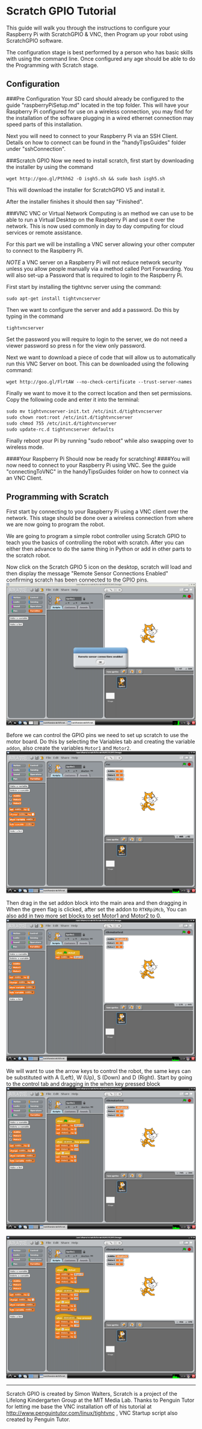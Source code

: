 Scratch GPIO Tutorial
============
This guide will walk you through the instructions to configure your Raspberry Pi with ScratchGPIO & VNC, then Program up your robot using ScratchGPIO software.

The configuration stage is best performed by a person who has basic skills with using the command line. Once configured any age should be able to do the Programming with Scratch stage.

Configuration
--------------
###Pre Configuration
Your SD card should already be configured to the guide "raspberryPiSetup.md" located in the top folder. This will have your Raspberry Pi configured for use on a wireless connection, you may find for the installation of the software plugging in a wired ethernet connection may speed parts of this installation.

Next you will need to connect to your Raspberry Pi via an SSH Client. Details on how to connect can be found in the "handyTipsGuides" folder under "sshConnection".


###Scratch GPIO
Now we need to install scratch, first start by downloading the installer by using the command
```
wget http://goo.gl/Pthh62 -O isgh5.sh && sudo bash isgh5.sh
```
This will download the installer for ScratchGPIO V5 and install it.

After the installer finishes it should then say "Finished". 


###VNC
VNC or Virtual Network Computing is an method we can use to be able to run a Virtual Desktop on the Raspberry Pi and use it over the network. This is now used commonly in day to day computing for cloud services or remote assistance.

For this part we will be installing a VNC server allowing your other computer to connect to the Raspberry Pi.

*NOTE* a VNC server on a Raspberry Pi will not reduce network security unless you allow people manually via a method called Port Forwarding. You will also set-up a Password that is required to login to the Raspberry Pi.

First start by installing the tightvnc server using the command:

```
sudo apt-get install tightvncserver
```

Then we want to configure the server and add a password. Do this by typing in the command

```
tightvncserver
```
Set the password you will require to login to the server, we do not need a viewer password so press n for the view only password.

Next we want to download a piece of code that will allow us to automatically run this VNC Server on boot. This can be downloaded using the following command:
```
wget http://goo.gl/FlrtAW --no-check-certificate --trust-server-names
```
Finally we want to move it to the correct location and then set permissions. Copy the following code and enter it into the terminal:
```
sudo mv tightvncserver-init.txt /etc/init.d/tightvncserver
sudo chown root:root /etc/init.d/tightvncserver
sudo chmod 755 /etc/init.d/tightvncserver
sudo update-rc.d tightvncserver defaults
```
Finally reboot your Pi by running "sudo reboot" while also swapping over to wireless mode.

####Your Raspberry Pi Should now be ready for scratching!
####You will now need to connect to your Raspberry Pi using VNC. See the guide "connectingToVNC" in the handyTipsGuides folder on how to connect via an VNC Client.


Programming with Scratch
------------------------
First start by connecting to your Raspberry Pi using a VNC client over the network. This stage should be done over a wireless connection from where we are now going to program the robot.

We are going to program a simple robot controller using Scratch GPIO to teach you the basics of controlling the robot with scratch. After you can either then advance to do the same thing in Python or add in other parts to the scratch robot.

Now click on the Scratch GPIO 5 icon on the desktop, scratch will load and then display the message "Remote Sensor Connections Enabled" confirming scratch has been connected to the GPIO pins.
<a href="" target="_blank"><img src="imgs/0.png"/></a>

Before we can control the GPIO pins we need to set up scratch to use the motor board. Do this by selecting the Variables tab and creating the variable ```addon```, also create the variables ```Motor1``` and ```Motor2```.
<a href="" target="_blank"><img src="imgs/1.png"/></a>

Then drag in the set addon block into the main area and then dragging in When the green flag is clicked, after set the addon to ```RTKRpiMcb```, You can also add in two more set blocks to set Motor1 and Motor2 to 0.
<a href="" target="_blank"><img src="imgs/2.png"/></a>


We will want to use the arrow keys to control the robot, the same keys can be substituted with A (Left), W (Up), S (Down) and D (Right).
Start by going to the control tab and dragging in the when key pressed block
<a href="" target="_blank"><img src="imgs/3.png"/></a>



<a href="" target="_blank"><img src="imgs/4.png"/></a>


---------------------------------------
Scratch GPIO is created by Simon Walters, Scratch is a project of the Lifelong Kindergarten Group at the MIT Media Lab.
Thanks to Penguin Tutor for letting me base the VNC installation off of his tutorial at http://www.penguintutor.com/linux/tightvnc , VNC Startup script also created by Penguin Tutor.





